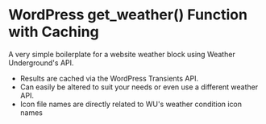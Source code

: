 # WordPress get_weather() Function with Caching

A very simple boilerplate for a website weather block using Weather Underground's API. 

* Results are cached via the WordPress Transients API. 
* Can easily be altered to suit your needs or even use a different weather API. 
* Icon file names are directly related to WU's weather condition icon names
